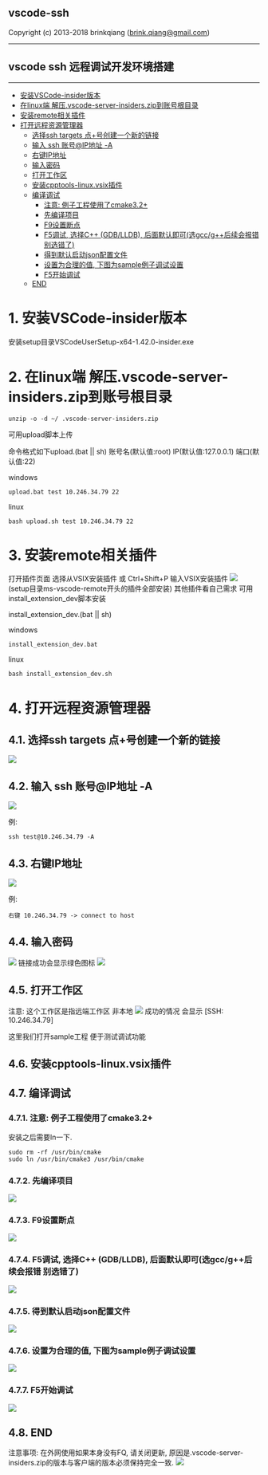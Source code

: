 
vscode-ssh
-----------------
Copyright (c) 2013-2018 brinkqiang (brink.qiang@gmail.com)

-----------------
vscode ssh 远程调试开发环境搭建
-----------------
-----------------
<!-- TOC -->

- [安装VSCode-insider版本](#安装vscode-insider版本)
- [在linux端 解压.vscode-server-insiders.zip到账号根目录](#在linux端-解压vscode-server-insiderszip到账号根目录)
- [安装remote相关插件](#安装remote相关插件)
- [打开远程资源管理器](#打开远程资源管理器)
    - [选择ssh targets 点+号创建一个新的链接](#选择ssh-targets-点号创建一个新的链接)
    - [输入 ssh 账号@IP地址 -A](#输入-ssh-账号ip地址--a)
    - [右键IP地址](#右键ip地址)
    - [输入密码](#输入密码)
    - [打开工作区](#打开工作区)
    - [安装cpptools-linux.vsix插件](#安装cpptools-linuxvsix插件)
    - [编译调试](#编译调试)
        - [注意: 例子工程使用了cmake3.2+](#注意-例子工程使用了cmake32)
        - [先编译项目](#先编译项目)
        - [F9设置断点](#f9设置断点)
        - [F5调试, 选择C++ (GDB/LLDB), 后面默认即可(选gcc/g++后续会报错 别选错了)](#f5调试-选择c-gdblldb-后面默认即可选gccg后续会报错-别选错了)
        - [得到默认启动json配置文件](#得到默认启动json配置文件)
        - [设置为合理的值, 下图为sample例子调试设置](#设置为合理的值-下图为sample例子调试设置)
        - [F5开始调试](#f5开始调试)
    - [END](#end)

<!-- /TOC -->

# 1. 安装VSCode-insider版本

安装setup目录VSCodeUserSetup-x64-1.42.0-insider.exe

# 2. 在linux端 解压.vscode-server-insiders.zip到账号根目录
```
unzip -o -d ~/ .vscode-server-insiders.zip
```

可用upload脚本上传

命令格式如下upload.(bat || sh) 账号名(默认值:root) IP(默认值:127.0.0.1) 端口(默认值:22)

windows
```
upload.bat test 10.246.34.79 22
```
linux
```
bash upload.sh test 10.246.34.79 22
```

# 3. 安装remote相关插件
打开插件页面 选择从VSIX安装插件 或 Ctrl+Shift+P 输入VSIX安装插件
![](images/installvsix.png)
(setup目录ms-vscode-remote开头的插件全部安装)
其他插件看自己需求
可用install_extension_dev脚本安装

install_extension_dev.(bat || sh)

windows
```
install_extension_dev.bat
```
linux
```
bash install_extension_dev.sh
```

# 4. 打开远程资源管理器


## 4.1. 选择ssh targets 点+号创建一个新的链接
![](images/openremote.png)

## 4.2. 输入 ssh 账号@IP地址 -A
![](images/connectssh.png)

例:
```
ssh test@10.246.34.79 -A
```

## 4.3. 右键IP地址

![](images/connecthost.png)

例:
```
右键 10.246.34.79 -> connect to host
```

## 4.4. 输入密码
![](images/enterpasswd.png)
链接成功会显示绿色图标
![](images/connectok.png)

## 4.5. 打开工作区
注意: 这个工作区是指远端工作区 非本地
![](images/openwork.png)
成功的情况 会显示 [SSH: 10.246.34.79]

这里我们打开sample工程 便于测试调试功能

## 4.6. 安装cpptools-linux.vsix插件

## 4.7. 编译调试

### 4.7.1. 注意: 例子工程使用了cmake3.2+
安装之后需要ln一下.
```
sudo rm -rf /usr/bin/cmake
sudo ln /usr/bin/cmake3 /usr/bin/cmake
```

### 4.7.2. 先编译项目
![](images/buildsample.png)

### 4.7.3. F9设置断点
![](images/enterbreak.png)

### 4.7.4. F5调试, 选择C++ (GDB/LLDB), 后面默认即可(选gcc/g++后续会报错 别选错了)
![](images/debugsetup.png)

### 4.7.5. 得到默认启动json配置文件
![](images/defaultlaunch.png)

### 4.7.6. 设置为合理的值, 下图为sample例子调试设置
![](images/samplelaunch.png)

### 4.7.7. F5开始调试
![](images/sampledebug.png)

## 4.8. END
注意事项: 在外网使用如果本身没有FQ, 请关闭更新, 原因是.vscode-server-insiders.zip的版本与客户端的版本必须保持完全一致.
![](images/disableupdate.png)


